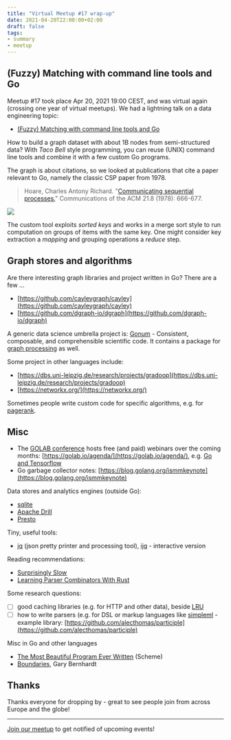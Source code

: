 ```yaml
---
title: "Virtual Meetup #17 wrap-up"
date: 2021-04-20T22:00:00+02:00
draft: false
tags:
- summary
- meetup
---
```


## (Fuzzy) Matching with command line tools and Go

Meetup #17 took place Apr 20, 2021 19:00 CEST, and was virtual again (crossing
one year of virtual meetups).  We had a lightning talk on a data
engineering topic:

* [(Fuzzy) Matching with command line tools and Go](https://gist.github.com/miku/fb429faad8b856caf6bba5305af024df)

How to build a graph dataset with about 1B nodes from semi-structured data?
With *Taco Bell* style programming, you can reuse (UNIX) command line tools and
combine it with a few custom Go programs.

The graph is about citations, so we looked at publications that cite a paper
relevant to Go, namely the classic CSP paper from 1978.

> Hoare, Charles Antony Richard. "[Communicating sequential processes.](http://www.cs.cmu.edu/afs/cs/user/crary/www/819-f09/Hoare78.pdf)" Communications of the ACM 21.8 (1978): 666-677.

[![](https://i.imgur.com/6dSaW2q.png)](https://i.imgur.com/6dSaW2q.png)

The custom tool exploits *sorted keys* and works in a merge sort style to run
computation on groups of items with the same key. One might consider key
extraction a *mapping* and grouping operations a *reduce* step.

## Graph stores and algorithms

Are there interesting graph libraries and project written in Go? There are a few ...

* [https://github.com/cayleygraph/cayley](https://github.com/cayleygraph/cayley)
* [https://github.com/dgraph-io/dgraph](https://github.com/dgraph-io/dgraph)

A generic data science umbrella project is: [Gonum](https://www.gonum.org) -
Consistent, composable, and comprehensible scientific code. It contains a
package for [graph
processing](https://github.com/gonum/gonum/tree/master/graph) as well.

Some project in other languages include:

* [https://dbs.uni-leipzig.de/research/projects/gradoop](https://dbs.uni-leipzig.de/research/projects/gradoop)
* [https://networkx.org/](https://networkx.org/)

Sometimes people write custom code for specific algorithms, e.g. for [pagerank](https://github.com/miku/pgrk).

## Misc

* The [GOLAB conference](https://golab.io) hosts free (and paid) webinars over
  the coming months: [https://golab.io/agenda/](https://golab.io/agenda/), e.g.
[Go and
Tensorflow](https://golab.io/agenda/addestrare-e-distribuire-modelli-tensorflow-in-go/)
* Go garbage collector notes: [https://blog.golang.org/ismmkeynote](https://blog.golang.org/ismmkeynote)

Data stores and analytics engines (outside Go):

* [sqlite](https://www.sqlite.org/index.html)
* [Apache Drill](https://drill.apache.org/)
* [Presto](https://prestodb.io/)

Tiny, useful tools:

* [jq](https://stedolan.github.io/jq/) (json pretty printer and processing
  tool), [ijq](https://sr.ht/~gpanders/ijq/) - interactive version

Reading recommendations:

* [Surprisingly Slow](https://gregoryszorc.com/blog/2021/04/06/surprisingly-slow/)
* [Learning Parser Combinators With Rust](https://bodil.lol/parser-combinators/)

Some research questions:

* [ ] good caching libraries (e.g. for HTTP and other data), beside [LRU](https://github.com/hashicorp/golang-lru)
* [ ] how to write parsers (e.g. for DSL or markup languages like [simpleml](http://simpleml.com/) - example library: [https://github.com/alecthomas/participle](https://github.com/alecthomas/participle)

Misc in Go and other languages

* [The Most Beautiful Program Ever Written](https://www.youtube.com/watch?v=OyfBQmvr2Hc) (Scheme)
* [Boundaries](https://www.destroyallsoftware.com/talks/boundaries), Gary Bernhardt

## Thanks

Thanks everyone for dropping by - great to see people join from across Europe and the globe!

----

[Join our meetup](https://www.meetup.com/Leipzig-Golang) to get notified of upcoming events!

